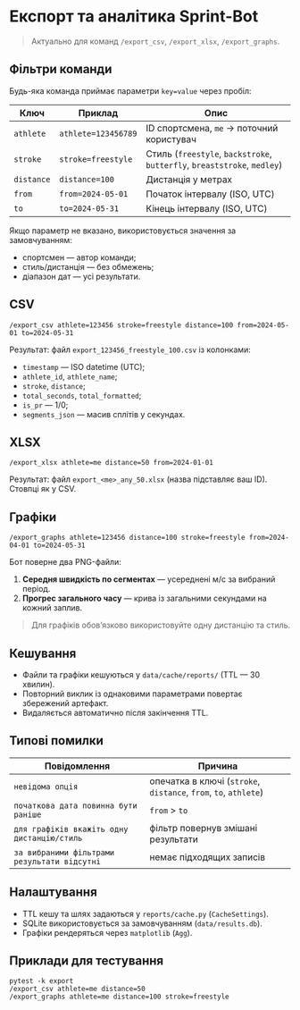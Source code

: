 # Експорт та аналітика Sprint-Bot

> Актуально для команд `/export_csv`, `/export_xlsx`, `/export_graphs`.

## Фільтри команди

Будь-яка команда приймає параметри `key=value` через пробіл:

| Ключ        | Приклад             | Опис                               |
|-------------|---------------------|-------------------------------------|
| `athlete`   | `athlete=123456789` | ID спортсмена, `me` → поточний користувач |
| `stroke`    | `stroke=freestyle`  | Стиль (`freestyle`, `backstroke`, `butterfly`, `breaststroke`, `medley`) |
| `distance`  | `distance=100`      | Дистанція у метрах                  |
| `from`      | `from=2024-05-01`   | Початок інтервалу (ISO, UTC)        |
| `to`        | `to=2024-05-31`     | Кінець інтервалу (ISO, UTC)         |

Якщо параметр не вказано, використовується значення за замовчуванням:

- спортсмен — автор команди;
- стиль/дистанція — без обмежень;
- діапазон дат — усі результати.

## CSV

```
/export_csv athlete=123456 stroke=freestyle distance=100 from=2024-05-01 to=2024-05-31
```

Результат: файл `export_123456_freestyle_100.csv` із колонками:

- `timestamp` — ISO datetime (UTC);
- `athlete_id`, `athlete_name`;
- `stroke`, `distance`;
- `total_seconds`, `total_formatted`;
- `is_pr` — 1/0;
- `segments_json` — масив сплітів у секундах.

## XLSX

```
/export_xlsx athlete=me distance=50 from=2024-01-01
```

Результат: файл `export_<me>_any_50.xlsx` (назва підставляє ваш ID). Стовпці як у CSV.

## Графіки

```
/export_graphs athlete=123456 distance=100 stroke=freestyle from=2024-04-01 to=2024-05-31
```

Бот поверне два PNG-файли:

1. **Середня швидкість по сегментах** — усереднені м/с за вибраний період.
2. **Прогрес загального часу** — крива із загальними секундами на кожний заплив.

> Для графіків обовʼязково використовуйте одну дистанцію та стиль.

## Кешування

- Файли та графіки кешуються у `data/cache/reports/` (TTL — 30 хвилин).
- Повторний виклик із однаковими параметрами повертає збережений артефакт.
- Видаляється автоматично після закінчення TTL.

## Типові помилки

| Повідомлення                              | Причина                         |
|-------------------------------------------|---------------------------------|
| `невідома опція`                          | опечатка в ключі (`stroke`, `distance`, `from`, `to`, `athlete`) |
| `початкова дата повинна бути раніше`      | `from` > `to`                   |
| `для графіків вкажіть одну дистанцію/стиль` | фільтр повернув змішані результати |
| `за вибраними фільтрами результати відсутні` | немає підходящих записів        |

## Налаштування

- TTL кешу та шлях задаються у `reports/cache.py` (`CacheSettings`).
- SQLite використовується за замовчуванням (`data/results.db`).
- Графіки рендеряться через `matplotlib` (`Agg`).

## Приклади для тестування

```
pytest -k export
/export_csv athlete=me distance=50
/export_graphs athlete=me distance=100 stroke=freestyle
```
